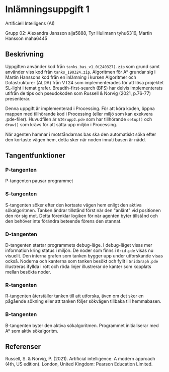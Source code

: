 # Inlämningsuppgift 1

Artificiell Intelligens (AI)

Grupp 02:
Alexandra Jansson alja5888,
Tyr Hullmann tyhu6316,
Martin Hansson maha6445

## Beskrivning

Uppgiften använder kod från `tanks_bas_v1_0(240327).zip` som grund samt använder viss kod från `tanks_190324.zip`. Algoritmen för A\* grundar sig i Martin Hanssons kod från en inlämning i kursen Algoritmer och Datastrukturer (ALDA) från VT24 som implementerades för att lösa projektet SL-light i temat grafer. Breadth-first-search (BFS) har delvis implementerats utifrån de tips och pseudokoden som Russell & Norvig (2021, p.76-77) presenterar.

Denna uppgift är implementerad i Processing. För att köra koden, öppna mappen med tillhörande kod i Processing (eller miljö som kan exekvera .pde-filer). Huvudfilen är `AIGrupp2.pde` som har tillhörande `setup()` och `draw()` som krävs för att sätta upp miljön i Processing.

När agenten hamnar i motståndarnas bas ska den automatiskt söka efter den kortaste vägen hem, detta sker när noden innuti basen är nådd.

## Tangentfunktioner

### P-tangenten

P-tangenten pausar programmet

### S-tangenten

S-tangenten söker efter den kortaste vägen hem enligt den aktiva sökalgoritmen. Tanken ändrar tillstånd först när den "anlänt" vid positionen den rör sig mot. Detta förenklar logiken för när agenten byter tillstånd och den behöver inte förändra beteende förens den stannat.

### D-tangenten

D-tangenten startar programmets debug-läge. I debug-läget visas mer information kring status i miljön. De noder som finns i `Grid.pde` visas nu visuellt. Den interna grafen som tanken bygger upp under utforskande visas också. Noderna och kanterna som tanken besökt och fyllt i `GridGraph.pde` illustreras ifyllda i rött och röda linjer illustrerar de kanter som kopplats mellan besökta noder.

### R-tangenten

R-tangenten återställer tanken till att utforska, även om det sker en pågående sökning eller att tanken följer sökvägen tillbaka till hemmabasen.

### B-tangenten

B-tangenten byter den aktiva sökalgoritmen. Programmet initialiserar med A\* som aktiv sökalgoritm.

## Referenser

Russell, S. & Norvig, P. (2021). Artificial intelligence: A modern approach (4th, US edition). London, United Kingdom: Pearson Education Limited.
